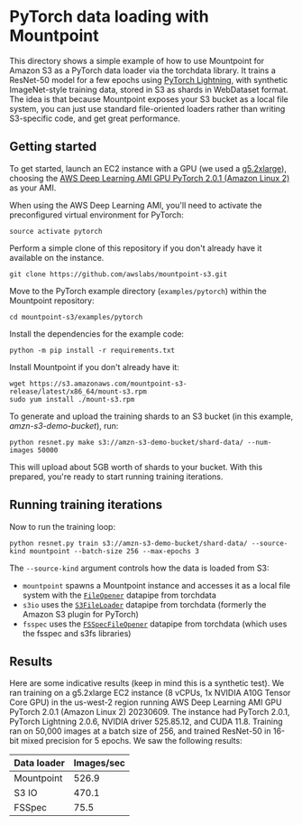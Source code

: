 # PyTorch data loading with Mountpoint

This directory shows a simple example of how to use Mountpoint for Amazon S3 as a PyTorch data loader via the torchdata library.
It trains a ResNet-50 model for a few epochs using [PyTorch Lightning](https://www.pytorchlightning.ai/index.html), with synthetic ImageNet-style training data, stored in S3 as shards in WebDataset format.
The idea is that because Mountpoint exposes your S3 bucket as a local file system, you can just use standard file-oriented loaders rather than writing S3-specific code, and get great performance.

## Getting started

To get started, launch an EC2 instance with a GPU (we used a [g5.2xlarge](https://aws.amazon.com/ec2/instance-types/g5/)),
choosing the [AWS Deep Learning AMI GPU PyTorch 2.0.1 (Amazon Linux 2)](https://aws.amazon.com/releasenotes/aws-deep-learning-ami-gpu-pytorch-2-0-amazon-linux-2/) as your AMI.

When using the AWS Deep Learning AMI, you'll need to activate the preconfigured virtual environment for PyTorch:

    source activate pytorch

Perform a simple clone of this repository if you don't already have it available on the instance.

    git clone https://github.com/awslabs/mountpoint-s3.git

Move to the PyTorch example directory (`examples/pytorch`) within the Mountpoint repository:

    cd mountpoint-s3/examples/pytorch

Install the dependencies for the example code:

    python -m pip install -r requirements.txt

Install Mountpoint if you don't already have it:

    wget https://s3.amazonaws.com/mountpoint-s3-release/latest/x86_64/mount-s3.rpm
    sudo yum install ./mount-s3.rpm

To generate and upload the training shards to an S3 bucket (in this example, _amzn-s3-demo-bucket_), run:

    python resnet.py make s3://amzn-s3-demo-bucket/shard-data/ --num-images 50000

This will upload about 5GB worth of shards to your bucket.
With this prepared, you're ready to start running training iterations.

## Running training iterations

Now to run the training loop:

    python resnet.py train s3://amzn-s3-demo-bucket/shard-data/ --source-kind mountpoint --batch-size 256 --max-epochs 3

The `--source-kind` argument controls how the data is loaded from S3:
* `mountpoint` spawns a Mountpoint instance and accesses it as a local file system with the [`FileOpener`](https://pytorch.org/data/beta/generated/torchdata.datapipes.iter.FileOpener.html#torchdata.datapipes.iter.FileOpener) datapipe from torchdata
* `s3io` uses the [`S3FileLoader`](https://pytorch.org/data/beta/generated/torchdata.datapipes.iter.S3FileLoader.html#torchdata.datapipes.iter.S3FileLoader) datapipe from torchdata (formerly the Amazon S3 plugin for PyTorch)
* `fsspec` uses the [`FSSpecFileOpener`](https://pytorch.org/data/beta/generated/torchdata.datapipes.iter.FSSpecFileOpener.html#torchdata.datapipes.iter.FSSpecFileOpener) datapipe from torchdata (which uses the fsspec and s3fs libraries)

## Results

Here are some indicative results (keep in mind this is a synthetic test).
We ran training on a g5.2xlarge EC2 instance (8 vCPUs, 1x NVIDIA A10G Tensor Core GPU) in the us-west-2 region
running AWS Deep Learning AMI GPU PyTorch 2.0.1 (Amazon Linux 2) 20230609.
The instance had PyTorch 2.0.1, PyTorch Lightning 2.0.6, NVIDIA driver 525.85.12, and CUDA 11.8.
Training ran on 50,000 images at a batch size of 256, and trained ResNet-50 in 16-bit mixed precision for 5 epochs.
We saw the following results:

| Data loader | Images/sec |
| ----------- | ---------- |
| Mountpoint  | 526.9      |
| S3 IO       | 470.1      |
| FSSpec      |  75.5      |
